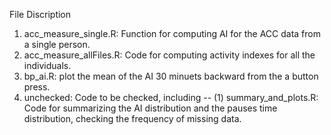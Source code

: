 File Discription

1. acc_measure_single.R: Function for computing AI for the ACC data from a single person.
2. acc_measure_allFiles.R: Code for computing activity indexes for all the individuals.
3. bp_ai.R: plot the mean of the AI 30 minuets backward from the a button press.
4. unchecked: Code to be checked, including -- 
    (1) summary_and_plots.R: Code for summarizing the AI distribution and the pauses time distribution, checking the frequency of missing data. 
